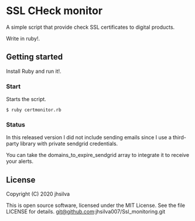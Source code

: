SSL CHeck monitor
=============================

A simple script that provide check SSL certificates to digital products.

Write in ruby!.

Getting started
---------------

Install Ruby and run it!.

### Start ###

Starts the script.

    $ ruby certmonitor.rb

### Status ###

In this released version I did not include sending emails since I use a third-party library with private sendgrid credentials.

You can take the domains_to_expire_sendgrid array to integrate it to receive your alerts.


License
-------

Copyright (C) 2020 jhsilva

This is open source software, licensed under the MIT License. See the
file LICENSE for details.
git@github.com:jhsilva007/Ssl_monitoring.git